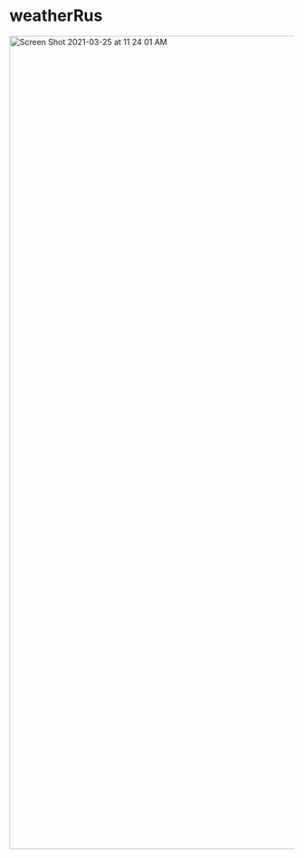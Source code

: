 # weatherRus

<img width="1439" alt="Screen Shot 2021-03-25 at 11 24 01 AM" src="https://user-images.githubusercontent.com/78673754/112442290-bd74fb00-8d5c-11eb-950d-0bf546bf0f19.png">
